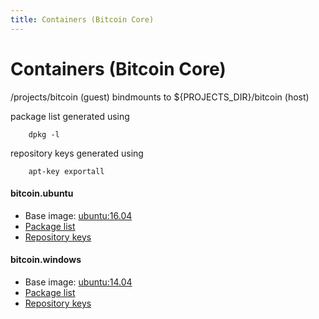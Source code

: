 ```yaml
---
title: Containers (Bitcoin Core)
---
```

Containers (Bitcoin Core)
========

/projects/bitcoin (guest) bindmounts to ${PROJECTS_DIR}/bitcoin (host)

package list generated using

        dpkg -l

repository keys generated using

        apt-key exportall   


#### bitcoin.ubuntu

- Base image: [ubuntu:16.04](https://hub.docker.com/_/ubuntu/)
- [Package list](bitcoin-ubuntu-package-list)
- [Repository keys](bitcoin-ubuntu-repository-keys)


#### bitcoin.windows

- Base image: [ubuntu:14.04](https://hub.docker.com/_/ubuntu/)
- [Package list](bitcoin-windows-package-list)
- [Repository keys](bitcoin-windows-repository-keys)